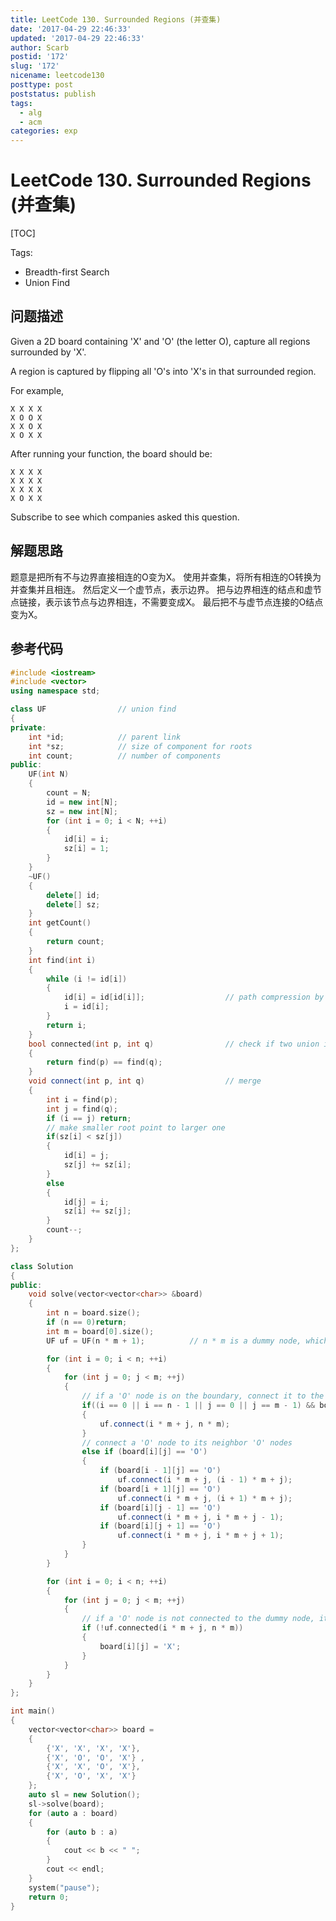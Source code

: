 ```yaml
---
title: LeetCode 130. Surrounded Regions (并查集)
date: '2017-04-29 22:46:33'
updated: '2017-04-29 22:46:33'
author: Scarb
postid: '172'
slug: '172'
nicename: leetcode130
posttype: post
poststatus: publish
tags:
  - alg
  - acm
categories: exp
---
```


# LeetCode 130. Surrounded Regions (并查集)

[TOC]

Tags:

-  Breadth-first Search 
-  Union Find

## 问题描述

Given a 2D board containing 'X' and 'O' (the letter O), capture all regions surrounded by 'X'.

A region is captured by flipping all 'O's into 'X's in that surrounded region.

For example,

```
X X X X
X O O X
X X O X
X O X X
```

After running your function, the board should be:

```
X X X X
X X X X
X X X X
X O X X
```

Subscribe to see which companies asked this question.

## 解题思路

题意是把所有不与边界直接相连的O变为X。
使用并查集，将所有相连的O转换为并查集并且相连。
然后定义一个虚节点，表示边界。
把与边界相连的结点和虚节点链接，表示该节点与边界相连，不需要变成X。
最后把不与虚节点连接的O结点变为X。

## 参考代码

```C++
#include <iostream>
#include <vector>
using namespace std;

class UF				// union find
{
private:
	int *id;			// parent link
	int *sz;			// size of component for roots
	int count;			// number of components
public:
	UF(int N)
	{
		count = N;
		id = new int[N];
		sz = new int[N];
		for (int i = 0; i < N; ++i)
		{
			id[i] = i;
			sz[i] = 1;
		}
	}
	~UF()
	{
		delete[] id;
		delete[] sz;
	}
	int getCount()
	{
		return count;
	}
	int find(int i)
	{
		while (i != id[i])
		{
			id[i] = id[id[i]];					// path compression by halving
			i = id[i];
		}
		return i;
	}
	bool connected(int p, int q)				// check if two union is connected
	{
		return find(p) == find(q);
	}
	void connect(int p, int q)					// merge
	{
		int i = find(p);
		int j = find(q);
		if (i == j) return;
		// make smaller root point to larger one
		if(sz[i] < sz[j])
		{
			id[i] = j;
			sz[j] += sz[i];
		}
		else
		{
			id[j] = i;
			sz[i] += sz[j];
		}
		count--;
	}
};

class Solution
{
public:
	void solve(vector<vector<char>> &board)
	{
		int n = board.size();
		if (n == 0)return;
		int m = board[0].size();
		UF uf = UF(n * m + 1);			// n * m is a dummy node, which means boundary

		for (int i = 0; i < n; ++i)
		{
			for (int j = 0; j < m; ++j)
			{
				// if a 'O' node is on the boundary, connect it to the dummy node
				if((i == 0 || i == n - 1 || j == 0 || j == m - 1) && board[i][j] == 'O')
				{
					uf.connect(i * m + j, n * m);
				}
				// connect a 'O' node to its neighbor 'O' nodes
				else if (board[i][j] == 'O')
				{
					if (board[i - 1][j] == 'O')
						uf.connect(i * m + j, (i - 1) * m + j);
					if (board[i + 1][j] == 'O')
						uf.connect(i * m + j, (i + 1) * m + j);
					if (board[i][j - 1] == 'O')
						uf.connect(i * m + j, i * m + j - 1);
					if (board[i][j + 1] == 'O')
						uf.connect(i * m + j, i * m + j + 1);
				}
			}
		}

		for (int i = 0; i < n; ++i)
		{
			for (int j = 0; j < m; ++j)
			{
				// if a 'O' node is not connected to the dummy node, it is captured
				if (!uf.connected(i * m + j, n * m))
				{
					board[i][j] = 'X';
				}
			}
		}
	}
};

int main()
{
	vector<vector<char>> board =
	{
		{'X', 'X', 'X', 'X'},
		{'X', 'O', 'O', 'X'} ,
		{'X', 'X', 'O', 'X'},
		{'X', 'O', 'X', 'X'}
	};
	auto sl = new Solution();
	sl->solve(board);
	for (auto a : board)
	{
		for (auto b : a)
		{
			cout << b << " ";
		}
		cout << endl;
	}
	system("pause");
	return 0;
}
```